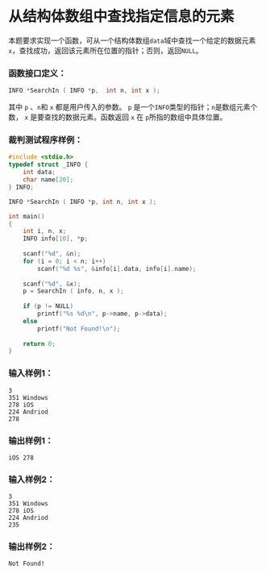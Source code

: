# 从结构体数组中查找指定信息的元素
本题要求实现一个函数，可从一个结构体数组`data`域中查找一个给定的数据元素`x`，查找成功，返回该元素所在位置的指针；否则，返回`NULL`。

### 函数接口定义：
```c
INFO *SearchIn ( INFO *p,  int n, int x );
```

其中 `p` 、`n`和 `x` 都是用户传入的参数。 `p` 是一个`INFO`类型的指针；`n`是数组元素个数， `x` 是要查找的数据元素。函数返回 `x` 在 `p`所指的数组中具体位置。

### 裁判测试程序样例：
```c
#include <stdio.h>
typedef struct _INFO {
	int data;
	char name[20];
} INFO;

INFO *SearchIn ( INFO *p, int n, int x );

int main()
{
	int i, n, x;
	INFO info[10], *p;
	
	scanf("%d", &n);
	for (i = 0; i < n; i++)
		scanf("%d %s", &info[i].data, info[i].name);
	
	scanf("%d", &x);
	p = SearchIn ( info, n, x );
	
	if (p != NULL)
		printf("%s %d\n", p->name, p->data);
	else 
		printf("Not Found!\n");
	
	return 0;
}
```

### 输入样例1：
```in
3
351 Windows
278 iOS
224 Andriod
278
```

### 输出样例1：
```out
iOS 278
```
### 输入样例2：
```in
3
351 Windows
278 iOS
224 Andriod
235
```

### 输出样例2：
```out
Not Found!
```



